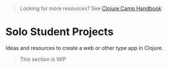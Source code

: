 > Looking for more resources? See [Clojure Camp Handbook](handbook.md)

# Solo Student Projects

Ideas and resources to create a web or other type app in Clojure.

> This section is WIP
